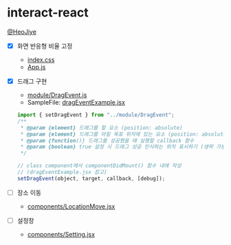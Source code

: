 # interact-react

[@HeoJiye](@HeoJiye)

- [x] 화면 반응형 비율 고정
  - [index.css](./src/index.css)
  - [App.js](./src/App.js)
- [x] 드래그 구현

  - [module/DragEvent.js](./src/module/DragEvent.js)
  - SampleFile: [dragEventExample.jsx](./src/components/DragEventExample.jsx)

  ```javascript
  import { setDragEvent } from "../module/DragEvent";
  /**
   * @param {element} 드래그를 할 요소 (position: absolute)
   * @param {element} 드래그를 마칠 목표 위치에 있는 요소 (position: absolute)
   * @param {function()} 드래그를 성공했을 때 실행할 callback 함수
   * @param {boolean} true 설정 시 드래그 성공 인식하는 위치 표시하기 (생략 가능 default false)
   */

  // class component에서 componentDidMount() 함수 내에 작성
  // (dragEventExample.jsx 참고)
  setDragEvent(object, target, callback, [debug]);
  ```

- [ ] 장소 이동
  - [components/LocationMove.jsx](./src/components/LocationMove.jsx)
- [ ] 설정창
  - [components/Setting.jsx](./src/components/Setting.jsx)
